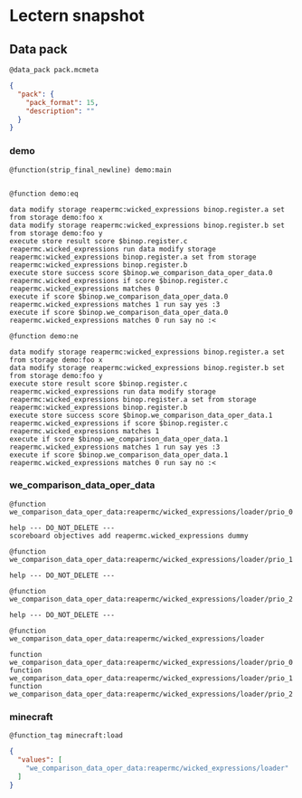 # Lectern snapshot

## Data pack

`@data_pack pack.mcmeta`

```json
{
  "pack": {
    "pack_format": 15,
    "description": ""
  }
}
```

### demo

`@function(strip_final_newline) demo:main`

```mcfunction

```

`@function demo:eq`

```mcfunction
data modify storage reapermc:wicked_expressions binop.register.a set from storage demo:foo x
data modify storage reapermc:wicked_expressions binop.register.b set from storage demo:foo y
execute store result score $binop.register.c reapermc.wicked_expressions run data modify storage reapermc:wicked_expressions binop.register.a set from storage reapermc:wicked_expressions binop.register.b
execute store success score $binop.we_comparison_data_oper_data.0 reapermc.wicked_expressions if score $binop.register.c reapermc.wicked_expressions matches 0
execute if score $binop.we_comparison_data_oper_data.0 reapermc.wicked_expressions matches 1 run say yes :3
execute if score $binop.we_comparison_data_oper_data.0 reapermc.wicked_expressions matches 0 run say no :<
```

`@function demo:ne`

```mcfunction
data modify storage reapermc:wicked_expressions binop.register.a set from storage demo:foo x
data modify storage reapermc:wicked_expressions binop.register.b set from storage demo:foo y
execute store result score $binop.register.c reapermc.wicked_expressions run data modify storage reapermc:wicked_expressions binop.register.a set from storage reapermc:wicked_expressions binop.register.b
execute store success score $binop.we_comparison_data_oper_data.1 reapermc.wicked_expressions if score $binop.register.c reapermc.wicked_expressions matches 1
execute if score $binop.we_comparison_data_oper_data.1 reapermc.wicked_expressions matches 1 run say yes :3
execute if score $binop.we_comparison_data_oper_data.1 reapermc.wicked_expressions matches 0 run say no :<
```

### we_comparison_data_oper_data

`@function we_comparison_data_oper_data:reapermc/wicked_expressions/loader/prio_0`

```mcfunction
help --- DO_NOT_DELETE ---
scoreboard objectives add reapermc.wicked_expressions dummy
```

`@function we_comparison_data_oper_data:reapermc/wicked_expressions/loader/prio_1`

```mcfunction
help --- DO_NOT_DELETE ---
```

`@function we_comparison_data_oper_data:reapermc/wicked_expressions/loader/prio_2`

```mcfunction
help --- DO_NOT_DELETE ---
```

`@function we_comparison_data_oper_data:reapermc/wicked_expressions/loader`

```mcfunction
function we_comparison_data_oper_data:reapermc/wicked_expressions/loader/prio_0
function we_comparison_data_oper_data:reapermc/wicked_expressions/loader/prio_1
function we_comparison_data_oper_data:reapermc/wicked_expressions/loader/prio_2
```

### minecraft

`@function_tag minecraft:load`

```json
{
  "values": [
    "we_comparison_data_oper_data:reapermc/wicked_expressions/loader"
  ]
}
```
